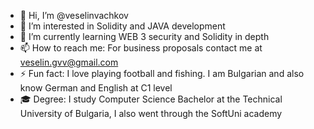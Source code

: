 - 👋 Hi, I’m @veselinvachkov
- 👀 I’m interested in Solidity and JAVA development
- 🌱 I’m currently learning WEB 3 security and Solidity in depth
- 📫 How to reach me: For business proposals contact me at veselin.gvv@gmail.com
- ⚡ Fun fact: I love playing football and fishing. I am Bulgarian and also know German and English at C1 level
- 🎓 Degree: I study Computer Science Bachelor at the Technical University of Bulgaria, I also went through the SoftUni academy

<!---
veselinvachkov/veselinvachkov is a ✨ special ✨ repository because its `README.md` (this file) appears on your GitHub profile.
You can click the Preview link to take a look at your changes.
--->
